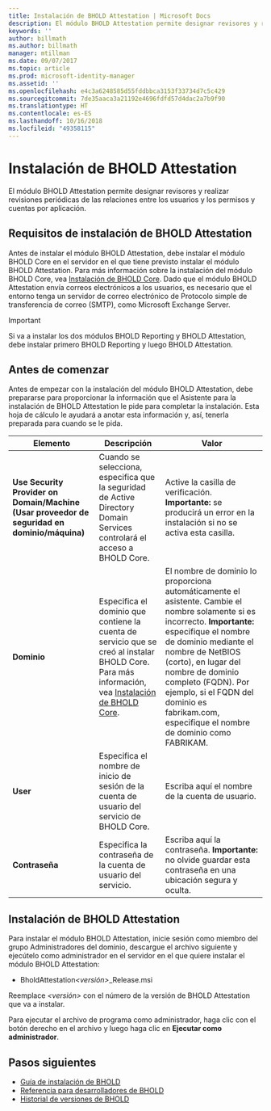 ```yaml
---
title: Instalación de BHOLD Attestation | Microsoft Docs
description: El módulo BHOLD Attestation permite designar revisores y revisiones
keywords: ''
author: billmath
ms.author: billmath
manager: mtillman
ms.date: 09/07/2017
ms.topic: article
ms.prod: microsoft-identity-manager
ms.assetid: ''
ms.openlocfilehash: e4c3a6248585d55fddbbca3153f33734d7c5c429
ms.sourcegitcommit: 7de35aaca3a21192e4696fdfd57d4dac2a7b9f90
ms.translationtype: HT
ms.contentlocale: es-ES
ms.lasthandoff: 10/16/2018
ms.locfileid: "49358115"
---
```

# <a name="bhold-attestation-installation"></a>Instalación de BHOLD Attestation

El módulo BHOLD Attestation permite designar revisores y realizar revisiones periódicas de las relaciones entre los usuarios y los permisos y cuentas por aplicación.

## <a name="bhold-attestation-installation-requirements"></a>Requisitos de instalación de BHOLD Attestation

Antes de instalar el módulo BHOLD Attestation, debe instalar el módulo BHOLD Core en el servidor en el que tiene previsto instalar el módulo BHOLD Attestation. Para más información sobre la instalación del módulo BHOLD Core, vea [Instalación de BHOLD Core](https://technet.microsoft.com/library/jj134095(v=ws.10).aspx). Dado que el módulo BHOLD Attestation envía correos electrónicos a los usuarios, es necesario que el entorno tenga un servidor de correo electrónico de Protocolo simple de transferencia de correo (SMTP), como Microsoft Exchange Server.

> [!IMPORTANT]
> Si va a instalar los dos módulos BHOLD Reporting y BHOLD Attestation, debe instalar primero BHOLD Reporting y luego BHOLD Attestation.

## <a name="before-you-begin"></a>Antes de comenzar

Antes de empezar con la instalación del módulo BHOLD Attestation, debe prepararse para proporcionar la información que el Asistente para la instalación de BHOLD Attestation le pide para completar la instalación. Esta hoja de cálculo le ayudará a anotar esta información y, así, tenerla preparada para cuando se le pida.

| **Elemento**                                    | **Descripción**                                                                                                                                                                                                           | **Valor**                                                                                                                                                                                                                                                                                                            |
|---------------------------------------------|---------------------------------------------------------------------------------------------------------------------------------------------------------------------------------------------------------------------------|----------------------------------------------------------------------------------------------------------------------------------------------------------------------------------------------------------------------------------------------------------------------------------------------------------------------|
| **Use Security Provider on Domain/Machine (Usar proveedor de seguridad en dominio/máquina)** | Cuando se selecciona, especifica que la seguridad de Active Directory Domain Services controlará el acceso a BHOLD Core.                                                                                                                | Active la casilla de verificación. **Importante:** se producirá un error en la instalación si no se activa esta casilla.                                                                                                                                                                                                                   |
| **Dominio**                                  | Especifica el dominio que contiene la cuenta de servicio que se creó al instalar BHOLD Core. Para más información, vea [Instalación de BHOLD Core](https://technet.microsoft.com/library/jj134095(v=ws.10).aspx). | El nombre de dominio lo proporciona automáticamente el asistente. Cambie el nombre solamente si es incorrecto. **Importante:** especifique el nombre de dominio mediante el nombre de NetBIOS (corto), en lugar del nombre de dominio completo (FQDN). Por ejemplo, si el FQDN del dominio es fabrikam.com, especifique el nombre de dominio como FABRIKAM. |
| **User**                                    | Especifica el nombre de inicio de sesión de la cuenta de usuario del servicio de BHOLD Core.                                                                                                                                                          | Escriba aquí el nombre de la cuenta de usuario.                                                                                                                                                                                                                                                                                    |
| **Contraseña**                                | Especifica la contraseña de la cuenta de usuario del servicio.                                                                                                                                                                       | Escriba aquí la contraseña. **Importante:** no olvide guardar esta contraseña en una ubicación segura y oculta.                                                                                                                                                                                                                  |

## <a name="bhold-attestation-installation"></a>Instalación de BHOLD Attestation

Para instalar el módulo BHOLD Attestation, inicie sesión como miembro del grupo Administradores del dominio, descargue el archivo siguiente y ejecútelo como administrador en el servidor en el que quiere instalar el módulo BHOLD Attestation:

- BholdAttestation<em>\<versión\></em>\_Release.msi

Reemplace *\<versión\>* con el número de la versión de BHOLD Attestation que va a instalar.

Para ejecutar el archivo de programa como administrador, haga clic con el botón derecho en el archivo y luego haga clic en **Ejecutar como administrador**.

## <a name="next-steps"></a>Pasos siguientes

- [Guía de instalación de BHOLD](bhold-installation-guide.md)
- [Referencia para desarrolladores de BHOLD](../reference/mim2016-bhold-developer-reference.md)
- [Historial de versiones de BHOLD](../reference/version-bhold-history.md)
